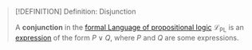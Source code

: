 >[!DEFINITION] Definition: Disjunction
>
>A **conjunction** in the [formal Language of propositional logic](The%20Formal%20Language%20of%20Propositional%20Logic.md) $\mathcal{L}_\text{PL}$ is an [expression](../../Formal%20Languages/Expression.md) of the form $P \lor Q$, where $P$ and $Q$ are some expressions.
>